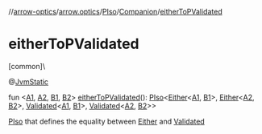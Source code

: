 //[arrow-optics](../../../../index.md)/[arrow.optics](../../index.md)/[PIso](../index.md)/[Companion](index.md)/[eitherToPValidated](either-to-p-validated.md)

# eitherToPValidated

[common]\

@[JvmStatic](https://kotlinlang.org/api/latest/jvm/stdlib/kotlin.jvm/-jvm-static/index.html)

fun &lt;[A1](either-to-p-validated.md), [A2](either-to-p-validated.md), [B1](either-to-p-validated.md), [B2](either-to-p-validated.md)&gt; [eitherToPValidated](either-to-p-validated.md)(): [PIso](../index.md)&lt;[Either](../../../../../arrow-core/arrow-core/arrow.core/-either/index.md)&lt;[A1](either-to-p-validated.md), [B1](either-to-p-validated.md)&gt;, [Either](../../../../../arrow-core/arrow-core/arrow.core/-either/index.md)&lt;[A2](either-to-p-validated.md), [B2](either-to-p-validated.md)&gt;, [Validated](../../../../../arrow-core/arrow-core/arrow.core/-validated/index.md)&lt;[A1](either-to-p-validated.md), [B1](either-to-p-validated.md)&gt;, [Validated](../../../../../arrow-core/arrow-core/arrow.core/-validated/index.md)&lt;[A2](either-to-p-validated.md), [B2](either-to-p-validated.md)&gt;&gt;

[PIso](../index.md) that defines the equality between [Either](../../../../../arrow-core/arrow-core/arrow.core/-either/index.md) and [Validated](../../../../../arrow-core/arrow-core/arrow.core/-validated/index.md)
